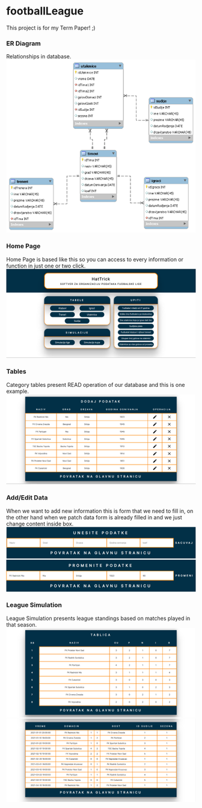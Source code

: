 # footballLeague
This project is for my Term Paper! ;)

### ER Diagram
Relationships in database. <br />
![](bazaFudbal.png)

### Home Page
Home Page is based like this so you can access to every information or function in just one or two click. 
![](picHomepage.PNG)

### Tables
Category tables present READ operation of our database and this is one example.
![](picTable.PNG)

### Add/Edit Data
When we want to add new information this is form that we need to fill in, on the other hand when we patch data form is already filled in and we just change content inside box.
![](picAdddata.PNG)
![](picEditdata.PNG)

### League Simulation
League Simulation presents league standings based on matches played in that season. 
![](picLeaguetable.PNG)
![](picMatches.PNG)
